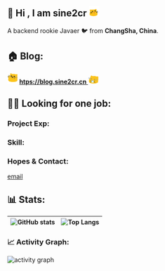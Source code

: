 ## 👋 Hi , I am sine2cr <img src="./img/meow_enjoy.gif" width="24px" heighth="24px" />

 A backend rookie Javaer 🐦 from **ChangSha, China**.

## 🏠 Blog:

**<img src="./img/meow_attention.gif" width="24px" heighth="24px" /> [htps://blog.sine2cr.cn ](https://blog.sine2cr.cn/) <img src="./img/meow_coffee.png" width="24px" heighth="24px" />**

## 👨‍💻 Looking for one job:

### Project Exp:

### Skill:

### Hopes & Contact:
[email](sine2cr@163.com)

## 📊 Stats:

| ![GitHub stats][GitHub stats] | ![Top Langs][Top Langs] |
| ----------------------------- | ----------------------- |


[GitHub stats]: https://github-readme-stats.vercel.app/api?username=sine2cr&show_icons=true

[Top Langs]: https://github-readme-stats.vercel.app/api/top-langs/?username=sine2cr&layout=compact

[activity graph]: https://github-readme-activity-graph.vercel.app/graph?username=sine2cr&theme=react-dark
### 📈 Activity Graph:

![activity graph][activity graph]
